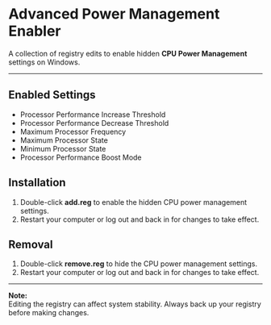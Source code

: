 # Advanced Power Management Enabler

A collection of registry edits to enable hidden **CPU Power Management** settings on Windows.

---

## Enabled Settings

- Processor Performance Increase Threshold
- Processor Performance Decrease Threshold
- Maximum Processor Frequency
- Maximum Processor State
- Minimum Processor State
- Processor Performance Boost Mode

## Installation

1. Double-click **add.reg** to enable the hidden CPU power management settings.
2. Restart your computer or log out and back in for changes to take effect.

## Removal

1. Double-click **remove.reg** to hide the CPU power management settings.
2. Restart your computer or log out and back in for changes to take effect.

---

**Note:**  
Editing the registry can affect system stability. Always back up your registry before making changes.